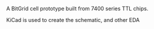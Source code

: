 A BitGrid cell prototype built from 7400 series TTL chips.

KiCad is used to create the schematic, and other EDA
